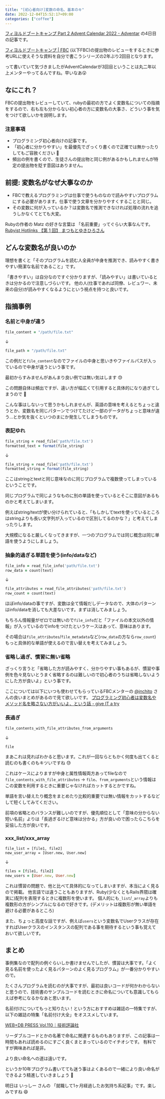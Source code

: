 ```yaml
---
title: "[初心者向け]変数の命名、基本のキ"
date: 2022-12-04T15:52:17+09:00
categories: ["coffee"]
---
```


[フィヨルドブートキャンプ Part 2 Advent Calendar 2022 - Adventar](https://adventar.org/calendars/7786) の4日目の記事です。

[フィヨルドブートキャンプ | FBC](https://bootcamp.fjord.jp/) (以下FBC)の提出物のレビューをするときに参考URLに使えそうな資料を自分で書こうシリーズの2年ぶり2回目となります。

って書いていて気づきましたがAdventCalendarが3回目ということは丸二年以上メンターやってるんですね。早いなあ😲


## なにこれ？

FBCの提出物をレビューしていて、rubyの最初の方でよく変数名についての指摘をするので、右も左も分からない初心者の方に変数名の大事さ、どういう事を気をつけて欲しいかを説明します。


### 注意事項

- プログラミング初心者向けの記事です。
- 「初心者に分かりやすい」を最優先でざっくり書くので正確では無かったりしてもご容赦ください 🙏
- 頻出の例を書くので、生徒さんの提出物と同じ例があるかもしれませんが特定の提出物を貶す意図はありません。


## 前提: 変数名がなぜ大事なのか

- FBCで教えるプログラミングは仕事で使うものなので読みやすいプログラムにする必要があります。仕事で使う文章を分かりやすくすることと同じ。
- その変数に何が入っているか？は変数名で推測できなければ処理の流れを追うしかなくてとても大変。

Rubyの作者の Matz の好きな言葉は 「名前重要」ってぐらい大事なんです。
[Rubyist Hotlinks 【第 1 回】 まつもとゆきひろさん](https://magazine.rubyist.net/articles/0001/0001-Hotlinks.html)

## どんな変数名が良いのか

理想を書くと「そのプログラムを読む人全員が中身を推測でき、読みやすく書きやすい簡潔な名前であること」です。

「書きやすい」は自分なのですぐ分かりますが、「読みやすい」は書いているときは分かるので注意しづらいです。
他の人(仕事であれば同僚、レビュワー、未来の自分)が読みやすくなるようにという視点を持つと良いです。

## 指摘事例
### 名前と中身が違う

``` ruby
file_content = "/path/file.txt"
```
↓
```ruby
file_path = "/path/file.txt"
```

この例だと`file_content`なのでファイルの中身と思いきやファイルパスが入っているので中身が違うという事です。

最初からすみませんがあんまり良い例では無い気はします 😓

この問題自体は頻出ですが、違い方が幅広くて引用すると具体的になり過ぎてしまうので 🙏

こんな事はしないって思うかもしれませんが、英語の意味を考えるとちょっと違うとか、変数名を同じパターンでつけてたけど一部のデータがちょっと意味が違う…とか気を抜くといつのまにか発生してしまうものです。


### 表記ゆれ

```ruby
file_string = read_file('path/file.txt')
formatted_text = format(file_string)
```
↓
```ruby
file_string = read_file('path/file.txt')
formatted_string = format(file_string)
```

ここはstringとtextと同じ意味なのに同じプログラムで複数使ってしまっているということです。

同じプログラムで同じようなものに別の単語を使っているとそこに意図があるものかと考えてしまいます。

例えばstring/textが使い分けられていると、「もしかしてtextを使っているところはstringよりも長い文字列が入っているので区別してるのかな？」と考えてしまったりします。

大規模になると厳しくなってきますが、一つのプログラムでは同じ概念は同じ単語を使うようにしましょう。


### 抽象的過ぎる単語を使う(info/dataなど)

```ruby
file_info = read_file_info('path/file.txt')
row_data = count(text)
```
↓
```ruby
file_attributes = read_file_attributes('path/file.txt')
row_count = count(text)
```

ほぼinfo/dataの事ですが、変数は全て情報だしデータなので、大体のパターンはinfo/dataを消しても大差ないです。まずは消してみましょう。

もちろん情報量がゼロでは無いので`file_info`だと「ファイルの本文以外の情報」が入っているのでinfoをつけたというケースはあって、意味はあります。

その場合は`file_attributes`/`file_metadata`など(`row_data`の方なら`row_count`)もっと具体的な単語が使えるので言い替えを考えてみましょう。

### 省略し過ぎ、慣習に無い省略
ざっくり言うと「省略した方が読みやすく、分かりやすい事もあるが、慣習や事例を色々見ないとうまく省略するのは難しいので初心者のうちは省略しないようにした方が良いよ」という事です。

ここについては以下にいつも使わせてもらっているFBCメンターの [@jnchito](https://twitter.com/jnchito) さんの良いまとめがあるので見て欲しいです。
[プログラミング初心者は変数名やメソッド名を略さない方がいいよ、という話 - give IT a try](https://blog.jnito.com/entry/2020/10/20/092724)
### 長過ぎ

```ruby
file_contents_with_file_attributes_from_arguments
```
↓
```ruby
file
```

まあこれは見ればわかると思います。これが一回ならともかく何度も出てくると読むのも書くのもキツいですね 😓

これはケースによりますが中身と属性情報両方あってfileなので `file_contents_with_file_attributes` →  `file`、`from_arguments`という情報はこの変数を利用するときに重要じゃなければカットするとかですね。

単語を言い替えたり概念をまとめたり比較的重要では無い情報をカットするなどして短くしてみてください。

前項の省略とのバランスが難しいのですが、優先順位として「意味の分からない短い名前」よりは「長過ぎるけど意味は分かる」方が良いので困ったらこちらを妥協した方が良いです。

### xxx_list/xxx_array

```
file_list = [file1, file2]
new_user_array = [User.new, User.new]
```
↓
```ruby
files = [file1, file2]
new_users = [User.new, User.new]
```

これは慣習の問題で、他と比べて具体的になってしまいますが、本当によく見るので掲載。
他言語では違うこともありますが、Ruby(少なくともRails界隈は確実に)配列を表現するときに複数形を使います。
個人的にも`_list`/`_array`よりも複数形の方がシンプルになるので好きです。(デメリットは複数形が無い単語を避ける必要があるところ)

また、ちょっと高度な話ですが、例えば`users`という変数名でUserクラスが存在すればUserクラスのインスタンスの配列である事を期待するという事も覚えておいて欲しいです。


## まとめ

事例集なので配列の例ぐらいしか書けませんでしたが、慣習は大事です。「よく見る名前を使ったよく見るパターンのよく見るプログラム」が一番分かりやすいので。

たくさんプログラムを読むのが大事ですが、最初は良いコードが何かわからないと思うので、技術書のサンプルコードを読むときに命名についても意識してもらえば参考になるかなあと思います。

名前付けについてもっと知りたい！という方におすすめは雑誌の一特集ですが、以下の雑誌の特集「名前付け大全」をオススメしています。

[WEB+DB PRESS Vol.110｜技術評論社](https://gihyo.jp/magazine/wdpress/archive/2019/vol110)

リーダブルコードとかの名著で命名に関連するものもありますが、この記事は一時間もあれば読めるのにすごく良くまとまっているのでイチオシです。 有料ですが興味あれば是非。

より良い命名への道は遠いです。

というか10年プログラム書いてても迷う事はよくあるので一緒により良い命名ができるよう精進していきましょう :muscle:

明日は いっしー さんの 「就職して1ヶ月経過したお気持ち系記事」です。楽しみですね :smile:
